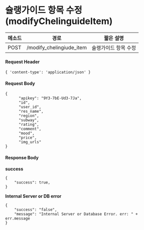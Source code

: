 # 슐랭가이드 항목 수정 (modifyChelinguideItem)

| 메소드 |           경로            | 짧은 설명           |
| ------ | ------------------------ | ------------------ |
| POST   | /modify_chelingiude_item | 슐랭가이드 항목 수정 |


#### Request Header

```
{ 'content-type': 'application/json' }
```

#### Request Body

```
{
      "apikey": "9Y3-7bE-Ud3-7Ja",
      "id",
      "user_id",
      "res_name",
      "region",
      "subway",
      "rating",
      "comment",
      "mood",
      "price",
      "img_urls"
}
```

#### Response Body

**success**

```
{
    "success": true,
}
```

**Internal Server or DB error**

```
{
	"success": "false",
	"message": "Internal Server or Database Error. err: " + err.message
}
```
